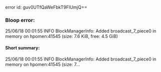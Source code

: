 error id: guv0UTfQaWeFbkT9FlUmjQ==
### Bloop error:

25/06/18 00:01:55 INFO BlockManagerInfo: Added broadcast_7_piece0 in memory on hpomen:41545 (size: 7.6 KiB, free: 4.5 GiB)
#### Short summary: 

25/06/18 00:01:55 INFO BlockManagerInfo: Added broadcast_7_piece0 in memory on hpomen:41545 (size: 7...